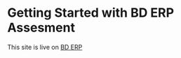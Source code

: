 # Getting Started with BD ERP Assesment

This site is live on [BD ERP](https://form-validate-eosin.vercel.app/)



